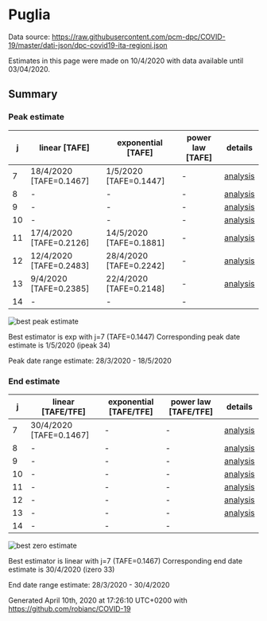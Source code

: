 # Puglia


Data source: https://raw.githubusercontent.com/pcm-dpc/COVID-19/master/dati-json/dpc-covid19-ita-regioni.json

Estimates in this page were made on 10/4/2020 with data available until 03/04/2020.


## Summary 

### Peak estimate 
|j|linear [TAFE]|exponential [TAFE]|power law [TAFE]|details|
|---|----|-----------|---------|-------|
|7|18/4/2020 [TAFE=0.1467]|1/5/2020 [TAFE=0.1447]|-|[analysis](COVID-19_puglia_j7_2020-04-03.md)|
|8|-|-|-|[analysis](COVID-19_puglia_j8_2020-04-03.md)|
|9|-|-|-|[analysis](COVID-19_puglia_j9_2020-04-03.md)|
|10|-|-|-|[analysis](COVID-19_puglia_j10_2020-04-03.md)|
|11|17/4/2020 [TAFE=0.2126]|14/5/2020 [TAFE=0.1881]|-|[analysis](COVID-19_puglia_j11_2020-04-03.md)|
|12|12/4/2020 [TAFE=0.2483]|28/4/2020 [TAFE=0.2242]|-|[analysis](COVID-19_puglia_j12_2020-04-03.md)|
|13|9/4/2020 [TAFE=0.2385]|22/4/2020 [TAFE=0.2148]|-|[analysis](COVID-19_puglia_j13_2020-04-03.md)|
|14|-|-|-||

![best peak estimate](COVID-19_puglia_j7_2020-04-03.png)

Best estimator is exp with j=7 (TAFE=0.1447)
Corresponding peak date estimate is 1/5/2020 (ipeak 34)


Peak date range estimate: 28/3/2020 - 18/5/2020

### End estimate 
|j|linear [TAFE/TFE]|exponential [TAFE/TFE]|power law [TAFE/TFE]|details|
|---|----|-----------|---------|-------|
|7|30/4/2020 [TAFE=0.1467]|-|-|[analysis](COVID-19_puglia_j7_2020-04-03.md)|
|8|-|-|-|[analysis](COVID-19_puglia_j8_2020-04-03.md)|
|9|-|-|-|[analysis](COVID-19_puglia_j9_2020-04-03.md)|
|10|-|-|-|[analysis](COVID-19_puglia_j10_2020-04-03.md)|
|11|-|-|-|[analysis](COVID-19_puglia_j11_2020-04-03.md)|
|12|-|-|-|[analysis](COVID-19_puglia_j12_2020-04-03.md)|
|13|-|-|-|[analysis](COVID-19_puglia_j13_2020-04-03.md)|
|14|-|-|-||

![best zero estimate](COVID-19_puglia_j7_2020-04-03.png)

Best estimator is linear with j=7 (TAFE=0.1467)
Corresponding end date estimate is 30/4/2020 (izero 33)


End date range estimate: 28/3/2020 - 30/4/2020

Generated April 10th, 2020 at 17:26:10 UTC+0200 with https://github.com/robianc/COVID-19
